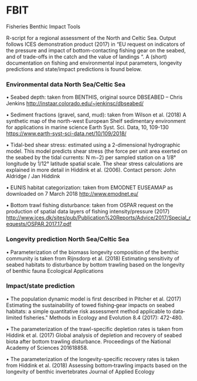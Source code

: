 # FBIT
Fisheries Benthic Impact Tools


R-script for a regional assessment of the North and Celtic Sea. Output follows ICES demonstration product (2017) in “EU request on indicators of the pressure and impact of bottom-contacting fishing gear on the seabed, and of trade-offs in the catch and the value of landings “. A (short) documentation on fishing and environmental input parameters, longevity predictions and state/impact predictions is found below.

### Environmental data North Sea/Celtic Sea
•	Seabed depth: taken from BENTHIS, original source DBSEABED – Chris Jenkins http://instaar.colorado.edu/~jenkinsc/dbseabed/

•	Sediment fractions (gravel, sand, mud): taken from Wilson et al. (2018) A synthetic map of the north-west European Shelf sedimentary environment for applications in marine science Earth Syst. Sci. Data, 10, 109-130 https://www.earth-syst-sci-data.net/10/109/2018/

•	Tidal-bed shear stress: estimated using a 2-dimensional hydrographic model. This model predicts shear stress (the force per unit area exerted on the seabed by the tidal currents: N m−2) per sampled station on a 1/8° longitude by 1/12° latitude spatial scale. The shear stress calculations are explained in more detail in Hiddink et al. (2006). Contact person: John Aldridge / Jan Hiddink

•	EUNIS habitat categorization: taken from EMODNET EUSEAMAP as downloaded on 7 March 2018 http://www.emodnet.eu/

•	Bottom trawl fishing disturbance: taken from OSPAR request on the production of spatial data layers of fishing intensity/pressure (2017) http://www.ices.dk/sites/pub/Publication%20Reports/Advice/2017/Special_requests/OSPAR.2017.17.pdf  

### Longevity prediction North Sea/Celtic Sea
•	Parameterization of the biomass longevity composition of the benthic community is taken from Rijnsdorp et al. (2018) Estimating sensitivity of seabed habitats to disturbance by bottom trawling based on the longevity of benthic fauna Ecological Applications 

### Impact/state prediction
•	The population dynamic model is first described in Pitcher et al. (2017) Estimating the sustainability of towed fishing‐gear impacts on seabed habitats: a simple quantitative risk assessment method applicable to data‐limited fisheries." Methods in Ecology and Evolution 8.4 (2017): 472-480.

•	The parameterization of the trawl-specific depletion rates is taken from Hiddink et al. (2017) Global analysis of depletion and recovery of seabed biota after bottom trawling disturbance. Proceedings of the National Academy of Sciences 201618858.

•	The parameterization of the longevity-specific recovery rates is taken from Hiddink et al. (2018) Assessing bottom‐trawling impacts based on the longevity of benthic invertebrates Journal of Applied Ecology 


